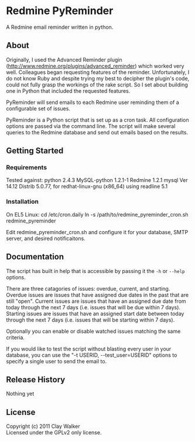 # Redmine PyReminder

A Redmine email reminder written in python.

## About
Originally, I used the Advanced Reminder plugin
(http://www.redmine.org/plugins/advanced_reminder) which worked very well.
Colleagues began requesting features of the reminder. Unfortunately, I do not
know Ruby and despite trying my best to decipher the plugin's code, could not
fully grasp the workings of the rake script. So I set about building one in
Python that included the requested features.

PyReminder will send emails to each Redmine user reminding them of a
configurable set of issues.

PyReminder is a Python script that is set up as a cron task. All configuration
options are passed via the command line. The script will make several queries
to the Redmine database and send out emails based on the results.

## Getting Started
### Requirements
Tested against:
python 2.4.3
MySQL-python 1.2.1-1
Redmine 1.2.1
mysql Ver 14.12 Distrib 5.0.77, for redhat-linux-gnu (x86_64) using readline 5.1

### Installation
On EL5 Linux:
cd /etc/cron.daily
ln -s /path/to/redmine_pyreminder_cron.sh redmine_pyreminder

Edit redmine_pyreminder_cron.sh and configure it for your database,
SMTP server, and desired notificaitons.

## Documentation
The script has built in help that is accessible by passing it the ``-h`` or ``--help`` 
options.

There are three catagories of issues: overdue, current, and starting.
Overdue issues are issues that have assigned due dates in the past that are
still "open".
Current issues are issues that have an assigned due date from today through the
next 7 days (i.e. issues that will be due within 7 days).
Starting issues are issues that have an assigned start date between today
through the next 7 days (i.e. issues that will be starting within 7 days).

Optionally you can enable or disable watched issues matching the same criteria.

If you would like to test the script without blasting every user in your
database, you can use the "-t USERID, --test_user=USERID" options to specify a
single user to send the email to.

## Release History
Nothing yet

## License
Copyright (c) 2011 Clay Walker  
Licensed under the GPLv2 only license.


